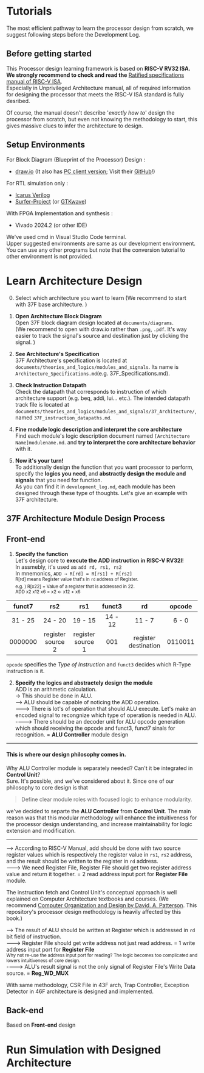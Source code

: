 # Tutorials

The most efficient pathway to learn the processor design from scratch, we suggest following steps before the Development Log.

## Before getting started

This Processor design learning framework is based on **RISC-V RV32 ISA.**  
**We strongly recommend to check and read the** [Ratified specifications manual of RISC-V ISA](https://riscv.org/specifications/ratified/).  
Especially in Unprivileged Architecture manual, all of required information for designing the processor that meets the RISC-V ISA standard is fully desribed. 
 
Of course, the manual doesn't describe '*exactly how to*' design the processor from scratch, but even not knowing the methodology to start, this gives massive clues to infer the architecture to design. 

## Setup Environments

For Block Diagram (Blueprint of the Processor) Design : 
- [draw.io](https://draw.io/) (It also has [PC client version](https://www.drawio.com/blog/diagrams-offline); Visit their [GitHub](https://github.com/jgraph/drawio-desktop)!)

For RTL simulation only :
- [Icarus Verilog](https://bleyer.org/icarus/)
- [Surfer-Project](https://surfer-project.org/) (or [GTKwave](https://gtkwave.sourceforge.net/))

With FPGA Implementation and synthesis :
- Vivado 2024.2 (or other IDE)  

We've used cmd in Visual Studio Code terminal.  
Upper suggested environments are same as our development environment.  
You can use any other programs but note that the conversion tutorial to other environment is not provided.  

# Learn Architecture Design

0. Select which architecture you want to learn (We recommend to start with 37F base architecture. )
1. **Open Architecture Block Diagram**  
Open 37F block diagram design located at `documents/diagrams`.  
(We recommend to open with draw.io rather than `.png`, `.pdf`. It's way easier to track the signal's source and destination just by clicking the signal. )  

2. **See Architecture's Specification**  
37F Architecture's specification is located at `documents/theories_and_logics/modules_and_signals`. Its name is `Architecture_Specifications.md`(e.g. 37F_Specifications.md).  

3. **Check Instruction Datapath**  
Check the datapath that corresponds to instruction of which architecture support (e.g. beq, addi, lui... etc.). The intended datapath track file is located at `documents/theories_and_logics/modules_and_signals/37_Architecture/`, named `37F_instruction_datapaths.md`.  

4. **Fine module logic description and interpret the core architecture**  
Find each module's logic description document named `[Architecture Name]modulename.md`. and **try to interpret the core architecture behavior** with it.

5. **Now it's your turn!**  
To additionally design the function that you want processor to perform, specify the **logics you need**, and **abstractly design the module and signals** that you need for function.  
As you can find it in `development_log.md`, each module has been designed through these type of thoughts. Let's give an example with 37F architecture. 

## 37F Architecture Module Design Process

## Front-end

1. **Specify the function**  
Let's design core to **execute the ADD instruction in RISC-V RV32I**!  
In assmebly, it's used as `add rd, rs1, rs2`  
In mnemonics, `ADD → R[rd] = R[rs1] + R[rs2]`  
<sup> R[rd] means Register value that's in `rd` address of Register.  
e.g. ) R[x22] = Value of a register that is addressed in 22.  
ADD x2 x12 x6 = x2 ← x12 + x6

|funct7|rs2|rs1|funct3|rd|opcode|
|:-------:|:-----:|:-----:|:---:|:-----:|:-------:|
|31 - 25|24 - 20|19 - 15|14 - 12|11 - 7|6 - 0|
|0000000|register source 2|register source 1|001|register destination|0110011|

`opcode` specifies the *Type of Instruction* and `funct3` decides which R-Type instruction is it. 

2. **Specify the logics and abstractely design the module**  
ADD is an arithmetic calculation.  
-> This should be done in ALU.  
--> ALU should be capable of noticing the ADD operation.  
---> There is lot's of operation that should ALU execute. Let's make an encoded signal to recongnize which type of operation is needed in ALU.  
----> There should be an decoder unit for ALU opcode generation which should receiving the opcode and funct3, funct7 sinals for recognition. = **ALU Controller** module design  

---
#### This is where our design philosophy comes in.
Why ALU Controller module is separately needed? Can't it be integrated in **Control Unit**?  
Sure. It's possible, and we've considered about it. Since one of our philosophy to core design is that 
> Define clear module roles with focused logic to enhance modularity.  

we've decided to separte the **ALU Controller** from **Control Unit**. The main reason was that this modular methodology will enhance the intuitiveness for the processor design understanding, and increase maintainability for logic extension and modification. 

---

--> According to RISC-V Manual, add should be done with two source register values which is respectively the register value in `rs1`, `rs2` address, and the result should be written to the register in `rd` address.  
---> We need Register File, Register File should get two register address value and return it together.  = 2 read address input port for **Register File** module. 

The instruction fetch and Control Unit's conceptual approach is well explained on Computer Architecture textbooks and courses. 
(We recommend [Computer Organization and Design by David. A. Patterson](https://www.amazon.com/Computer-Organization-Design-RISC-V-Architecture/dp/0128203315). This repository's processor design methodology is heavily affected by this book.)

--> The result of ALU should be written at Register which is addressed in `rd` bit field of instruction.  
---> Register File should get write address not just read address. = 1 write address input port for **Register File**  
<sup>Why not re-use the address input port for reading? The logic becomes too complicated and lowers intuitiveness of core design.  </sup>  
----> ALU's result signal is not the only signal of Register File's Write Data source. = **Reg_WD_MUX**

With same methodology, CSR File in 43F arch, Trap Controller, Exception Detector in 46F architecture is designed and implemented. 

## Back-end

Based on **Front-end** design

# Run Simulation with Designed Architecture

